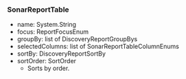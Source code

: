 ### SonarReportTable
- name: System.String
- focus: ReportFocusEnum
- groupBy: list of DiscoveryReportGroupBys
- selectedColumns: list of SonarReportTableColumnEnums
- sortBy: DiscoveryReportSortBy
- sortOrder: SortOrder
  - Sorts by order.
